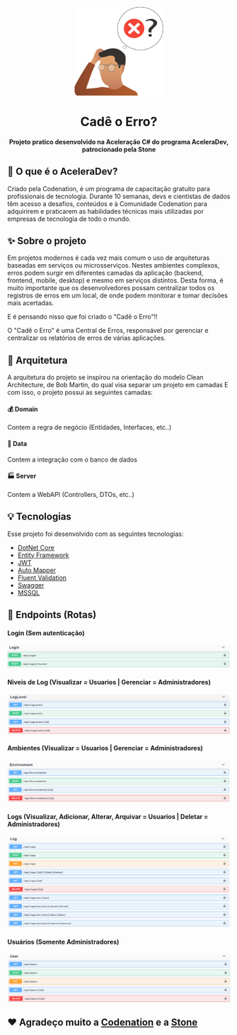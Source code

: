 <p align="center">
<img width="200" src="assets/cadeoerro-logo.png">
</p>
<h1 align="center">Cadê o Erro?</h1>
<h4 align="center">Projeto pratico desenvolvido na Aceleração C# do programa AceleraDev, patrocionado pela Stone</h4>

## 🤔 O que é o AceleraDev?

Criado pela Codenation, é um programa de capacitação gratuito para profissionais de tecnologia. 
Durante 10 semanas, devs e cientistas de dados têm acesso a desafios, conteúdos e à Comunidade Codenation para adquirirem e praticarem as habilidades técnicas mais utilizadas por empresas de tecnologia de todo o mundo.

## ✨ Sobre o projeto

Em projetos modernos é cada vez mais comum o uso de arquiteturas baseadas em serviços ou microsserviços. Nestes ambientes complexos, erros podem surgir em diferentes camadas da aplicação (backend, frontend, mobile, desktop) e mesmo em serviços distintos. Desta forma, é muito importante que os desenvolvedores possam centralizar todos os registros de erros em um local, de onde podem monitorar e tomar decisões mais acertadas.

E é pensando nisso que foi criado o "Cadê o Erro"!!

O "Cadê o Erro" é uma Central de Erros, responsável por gerenciar e centralizar os relatórios de erros de várias aplicações.

## 📐 Arquitetura

A arquitetura do projeto se inspirou na orientação do modelo Clean Architecture, de Bob Martin, do qual visa separar um projeto em camadas
E com isso, o projeto possui as seguintes camadas:

#### 💰 Domain
Contem a regra de negócio (Entidades, Interfaces, etc..)

#### 💾 Data
Contem a integração com o banco de dados

#### 🏭 Server
Contem a WebAPI (Controllers, DTOs, etc..)

## 💡 Tecnologias

Esse projeto foi desenvolvido com as seguintes tecnologias:

- [DotNet Core](https://docs.microsoft.com/pt-br/dotnet/core/)
- [Entity Framework](https://www.entityframeworktutorial.net/what-is-entityframework.aspx)
- [JWT](https://jwt.io/)
- [Auto Mapper](https://automapper.org/)
- [Fluent Validation](https://fluentvalidation.net/)
- [Swagger](https://swagger.io/)
- [MSSQL](https://www.microsoft.com/pt-br/sql-server/sql-server-downloads)

## 🚗 Endpoints (Rotas)

#### Login (Sem autenticação)
![](assets/login-print.PNG)

#### Niveis de Log (Visualizar = Usuarios | Gerenciar = Administradores)
![](assets/logLevel-print.PNG)

#### Ambientes (Visualizar = Usuarios | Gerenciar = Administradores)
![](assets/environment-print.PNG)

#### Logs (Visualizar, Adicionar, Alterar, Arquivar = Usuarios | Deletar = Administradores)
![](assets/log-print.PNG)

#### Usuários (Somente Administradores)
![](assets/user-print.PNG)

## ❤ Agradeço muito a [Codenation](https://www.codenation.dev/) e a [Stone](https://www.stone.com.br/)

